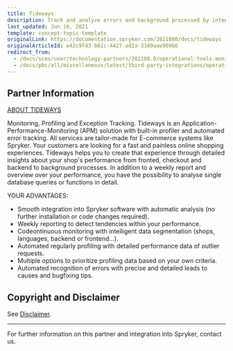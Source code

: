 ```yaml
---
title: Tideways
description: Track and analyze errors and background processed by integrating Tideways intot he Spryker Commerce OS.
last_updated: Jun 16, 2021
template: concept-topic-template
originalLink: https://documentation.spryker.com/2021080/docs/tideways
originalArticleId: e42c9f43-b61c-4427-ad2a-3389aae909b6
redirect_from:
  - /docs/scos/user/technology-partners/202200.0/operational-tools-monitoring-legal-etc/tideways.html
  - /docs/pbc/all/miscellaneous/latest/third-party-integrations/operational-tools-monitoring-legal/tideways.html
---
```


## Partner Information

[ABOUT TIDEWAYS](https://tideways.com/)

Monitoring, Profiling and Exception Tracking. Tideways is an Application-Performance-Monitoring (APM) solution with built-in profiler and automated error tracking. All services are tailor-made for E-commerce systems like Spryker. Your customers are looking for a fast and painless online shopping experiences. Tideways helps you to create that experience through detailed insights about your shop's performance from fronted, checkout and backend to background processes. In addition to a weekly report and overview over your performance, you have the possibility to analyse single database queries or functions in detail.

YOUR ADVANTAGES:
- Smooth integration into Spryker software with automatic analysis (no further installation or code changes required).
- Weekly reporting to detect tendencies within your performance.
- Codeontinuous monitoring with intelligent data segmentation (shops, languages, backend or frontend...).
- Automated regularly profiling with detailed performance data of outlier requests.
- Multiple options to prioritize profiling data based on your own criteria.
- Automated recognition of errors with precise and detailed leads to causes and bugfixing tips.

## Copyright and Disclaimer

See [Disclaimer](https://github.com/spryker/spryker-documentation).

---

For further information on this partner and integration into Spryker,  contact us.

<div class="hubspot-form js-hubspot-form" data-portal-id="2770802" data-form-id="163e11fb-e833-4638-86ae-a2ca4b929a41" id="hubspot-1"></div>
